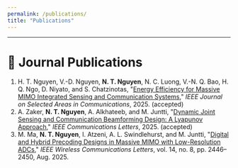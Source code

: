 ```yaml
---
permalink: /publications/
title: "Publications"
---
```


---




# 📄 Journal Publications

<ol>

<li>
  H. T. Nguyen, V.-D. Nguyen, <strong>N. T. Nguyen</strong>, N. C. Luong, V.-N. Q. Bao, H. Q. Ngo, D. Niyato, and S. Chatzinotas,  
  "<a href="https://www.arxiv.org/pdf/2509.10290" target="_blank">Energy Efficiency for Massive MIMO Integrated Sensing and Communication Systems</a>,"  
  <span><em>IEEE Journal on Selected Areas in Communications</em></span>, 2025. (accepted)
</li>

<li>
A. Zaker, <strong>N. T. Nguyen</strong>, A. Alkhateeb, and M. Juntti,  
"<a href="https://arxiv.org/pdf/2503.14054" target="_blank">Dynamic Joint Sensing and Communication Beamforming Design: A Lyapunov Approach</a>,"  
<span style=""><em>IEEE Communications Letters</em></span>, 2025. (accepted)
</li>

<li>
M. Ma, <strong>N. T. Nguyen</strong>, I. Atzeni, A. L. Swindlehurst, and M. Juntti,  
"<a href="https://ieeexplore.ieee.org/stamp/stamp.jsp?arnumber=11008697" target="_blank">Digital and Hybrid Precoding Designs in Massive MIMO with Low-Resolution ADCs</a>,"  
<span style=""><em>IEEE Wireless Communications Letters</em></span>, vol. 14, no. 8, pp. 2446–2450, Aug. 2025.
</li>

</ol>
<style>
  .bibtex-btn{font:inherit;padding:6px 12px;border:1px solid #d0d0d0;border-radius:10px;background:#fff;cursor:pointer;margin-top:6px}
  .bibtex-btn:hover{background:#f6f6f6}
  .bibtex-box{position:relative;margin-top:8px;padding:10px;background:#ffeef3;border:1px solid #ffd6e1;border-radius:12px}
  .bibtex-copy{position:absolute;right:10px;top:8px;padding:4px 10px;border:1px solid #d0d0d0;border-radius:8px;background:#fff;cursor:pointer}
</style>

<script>
(function(){
  function clean(s){return (s||"").replace(/\s+/g," ").trim();}
  function firstLink(el){const a=el.querySelector("a[href]");return a?a.href:null;}

  // keep the same name/signature used by your addButtons
  function quotedTitle(li){
    // Prefer first anchor text; fallback to quoted text; never return null
    const a = li.querySelector("a[href]");
    if (a && a.textContent) return clean(a.textContent);
    const m = li.textContent.match(/"([^"]{3,})"/);
    return m ? m[1].trim() : "Untitled";
  }

  // HARDENED: only internal parsing changes, wrapped in try/catch
  function fallbackBib(li, titleFromCaller){
    try{
      const txt = clean(li.textContent);

      // Title (safe, text only)
      const a = li.querySelector("a[href]");
      const anchorText = a && a.textContent ? clean(a.textContent) : null;
      const title = anchorText || (titleFromCaller ? clean(titleFromCaller) : "Untitled");

      // Authors = everything before the first anchor's visible text
      let authors;
      if (anchorText){
        const idx = txt.indexOf(anchorText);
        const before = idx >= 0 ? txt.slice(0, idx) : txt;
        authors = clean(before.replace(/^[\s,:"“”]+|[\s,:"“”]+$/g,""));
      } else {
        // fallback: before first quoted title if present
        const m = txt.match(/"([^"]{3,})"/);
        const before = m ? txt.split(m[0])[0] : txt;
        authors = clean(before.replace(/^[\s,:"“”]+|[\s,:"“”]+$/g,""));
      }

      // Venue & Year
      const em = li.querySelector("em");
      const venue = em ? clean(em.textContent) : "";
      const years = txt.match(/\b(?:19|20)\d{2}\b/g);
      const year  = years ? years[years.length-1] : "";

      // Type & key
      const isJournal = /Transactions|Journal|Selected Areas in Communications|Letters|JSAC|Wireless Communications Letters|Communications Letters/i.test(venue);
      const firstSurname = (authors.split(",")[0]||"key").split(" ").pop().replace(/[^A-Za-z]/g,"") || "key";
      const key = `${firstSurname}${year||""}Auto`;

      // Pretty print (no url)
      let lines = [];
      if (isJournal){
        lines.push(`@article{${key},`);
        lines.push(`  author  = {${authors}},`);
        lines.push(`  title   = {${title}},`);
        lines.push(`  journal = {${venue}},`);
        if (year) lines.push(`  year    = {${year}},`);
      } else {
        lines.push(`@inproceedings{${key},`);
        lines.push(`  author    = {${authors}},`);
        lines.push(`  title     = {${title}},`);
        lines.push(`  booktitle = {${venue || "Conference"}},`);
        if (year) lines.push(`  year      = {${year}},`);
      }
      // remove trailing comma on last field
      lines[lines.length-1] = lines[lines.length-1].replace(/,$/,"");
      lines.push("}");
      return lines.join("\n");
    }catch(e){
      // Never crash → still show something and keep buttons working
      const safeTxt = clean(li.textContent);
      return `@misc{ref,\n  note = {Auto-generated; parsing failed},\n  howpublished = {${safeTxt.slice(0,180)}...}\n}`;
    }
  }

  function buildPanel(bib){
    const box=document.createElement("div");box.className="bibtex-box";
    const copy=document.createElement("button");copy.className="bibtex-copy";copy.textContent="Copy";
    copy.onclick=()=>{navigator.clipboard.writeText(bib).then(()=>{copy.textContent="Copied!";setTimeout(()=>copy.textContent="Copy",1200);});};
    const pre=document.createElement("pre");pre.textContent=bib;box.appendChild(copy);box.appendChild(pre);return box;
  }

  // *** your original addButtons — unchanged ***
  function addButtons(){
    document.querySelectorAll("li").forEach(li=>{
      if(li.querySelector(".bibtex-btn"))return;
      if(!/(19|20)\d{2}/.test(li.textContent))return;
      const btn=document.createElement("button");btn.className="bibtex-btn";btn.textContent="BibTex";
      btn.onclick=()=>{document.querySelectorAll(".bibtex-box").forEach(b=>b.remove());const bib=fallbackBib(li,quotedTitle(li));btn.insertAdjacentElement("afterend",buildPanel(bib));};
      li.appendChild(document.createElement("br"));li.appendChild(btn);
    });
  }
  if(document.readyState==="loading"){document.addEventListener("DOMContentLoaded",addButtons);}else{addButtons();}
})();
</script>

